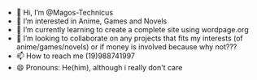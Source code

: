 - 👋 Hi, I’m @Magos-Technicus
- 👀 I’m interested in Anime, Games and Novels
- 🌱 I’m currently learning to create a complete site using wordpage.org
- 💞️ I’m looking to collaborate on any projects that fits my interests (of anime/games/novels) or if money is involved because why not???
- 📫 How to reach me (19)988741997 
- 😄 Pronouns: He(him), although i really don't care

<!---
Magos-Technicus/Magos-Technicus is a ✨ special ✨ repository because its `README.md` (this file) appears on your GitHub profile.
You can click the Preview link to take a look at your changes.
--->
